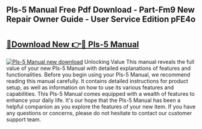 ## Pls-5 Manual Free Pdf Download - Part-Fm9 New Repair Owner Guide - User Service Edition pFE4o

# <h2><a href="http://cf12649.oget.top/?id=Pls-5+Manual">🔗Download New 👉🔴 Pls-5 Manual</a></h2>

[![Pls-5 Manual new download](https://i.imgur.com/5g1atiW.png)](http://cf12649.oget.top/?id=Pls-5+Manual)
Unlocking Value This manual reveals the full value of your new Pls-5 Manual with detailed explanations of features and functionalities. Before you begin using your Pls-5 Manual, we recommend reading this manual carefully. It contains detailed instructions for product setup, as well as information on how to use its various features and capabilities. This Pls-5 Manual comes equipped with a wealth of features to enhance your daily life. It's our hope that the Pls-5 Manual has been a helpful companion as you explore the features of your new item. If you have any questions or concerns, please do not hesitate to contact our customer support team.
